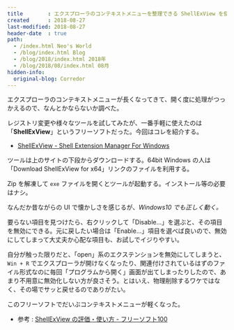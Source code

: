 ```yaml
---
title        : エクスプローラのコンテキストメニューを整理できる ShellExView を使ってみた
created      : 2018-08-27
last-modified: 2018-08-27
header-date  : true
path:
  - /index.html Neo's World
  - /blog/index.html Blog
  - /blog/2018/index.html 2018年
  - /blog/2018/08/index.html 08月
hidden-info:
  original-blog: Corredor
---
```


エクスプローラのコンテキストメニューが長くなってきて、開く度に処理がつっかえるので、なんとかならないか調べた。

レジストリ変更や様々なツールを試してみたが、一番手軽に使えたのは「**ShellExView**」というフリーソフトだった。今回はコレを紹介する。

- [ShellExView - Shell Extension Manager For Windows](http://www.nirsoft.net/utils/shexview.html)

ツールは上のサイトの下段からダウンロードする。64bit Windows の人は「Download ShellExView for x64」リンクのファイルを利用する。

Zip を解凍して `exe` ファイルを開くとツールが起動する。インストール等の必要はナシ。

なんだか昔ながらの UI で懐かしさを感じるが、*Windows10 でも正しく動く。*

要らない項目を見つけたら、右クリックして「Disable...」を選ぶと、その項目を無効にできる。元に戻したい場合は「Enable...」項目を選べば良いので、無効にしてしまって大丈夫か心配な項目も、お試しでイジりやすい。

自分が触った限りだと、「open」系のエクステンションを無効にしてしまうと、`Win + R` でエクスプローラが開けなくなったり、関連付けされているはずのファイル形式なのに毎回「プログラムから開く」画面が出てしまったりしたので、あまり不用意に無効化しない方が良さそう。とはいえ、物理削除するワケではなく、その場でサッと戻せるのでありがたい。

このフリーソフトでだいぶコンテキストメニューが軽くなった。

- 参考 : [ShellExView の評価・使い方 - フリーソフト100](https://freesoft-100.com/review/shellexview.html)
